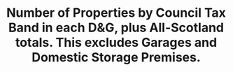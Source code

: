 ---
schema: default
title: Number of Properties by Council Tax Band in each D&G, plus All-Scotland totals. This excludes Garages and Domestic Storage Premises.
organization: Dumfries and Galloway Council
notes: >-
    
resources:
  - name: Number of Properties by Council Tax Band in each D&G, plus All-Scotland totals. This excludes Garages and Domestic Storage Premises. CSV
  - url: >-
      https://data.usmart.io/org/9762f781-5c04-4759-a70b-afc585af1d12/resource?resourceGUID=07ca781c-21a0-4ee6-937f-b4048c6fd0d1
  - format: CSV

  - name: Number of Properties by Council Tax Band in each D&G, plus All-Scotland totals. This excludes Garages and Domestic Storage Premises. JSON
  - url: >-
      https://api.usmart.io/org/9762f781-5c04-4759-a70b-afc585af1d12/219fbf9a-4471-4997-8ea9-95c55c063442/1/urql
  - format: JSON
license: OGL3
category:

  - Built environment

  - Planningmaintainer: Dumfries and Galloway Council
maintainer_email: someone@example.com
---